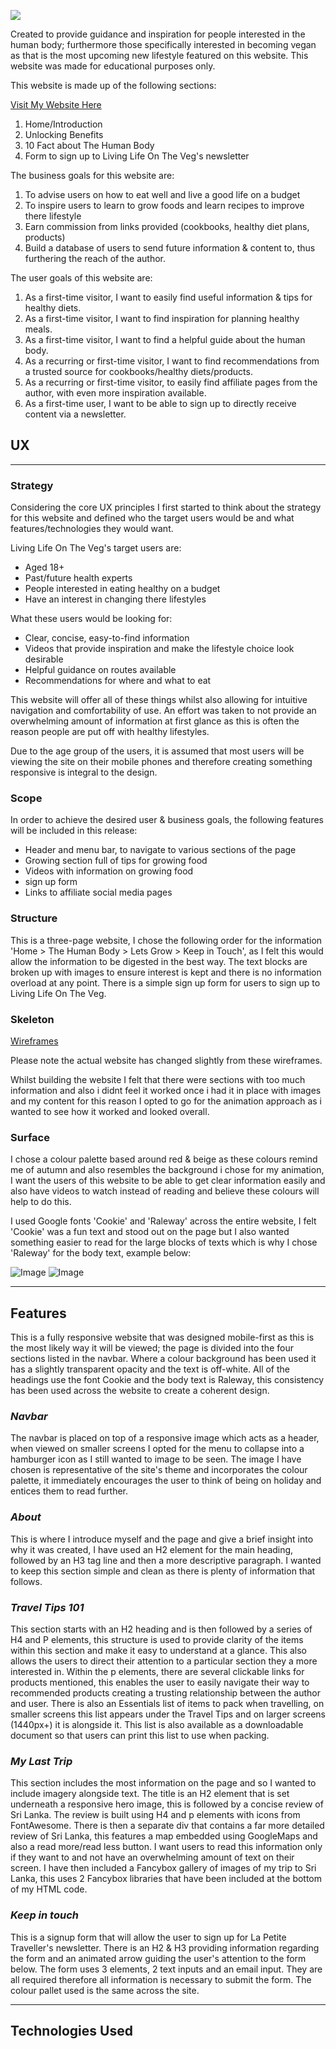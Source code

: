 



![](/docs/responsive.png)

Created to provide guidance and inspiration for people interested in the human body; furthermore those specifically interested in becoming vegan as that is the most upcoming new lifestyle featured on this website. This website was made for educational purposes only.

This website is made up of the following sections:

[Visit My Website Here](https://rickylambert87.github.io/Living-Life-On-The-Veg/)

1. Home/Introduction
2. Unlocking Benefits
3. 10 Fact about The Human Body
4. Form to sign up to Living Life On The Veg's newsletter

The business goals for this website are:

1. To advise users on how to eat well and live a good life on a budget
2. To inspire users to learn to grow foods and learn recipes to improve there lifestyle
3. Earn commission from links provided (cookbooks, healthy diet plans, products)
4. Build a database of users to send future information & content to, thus furthering the reach of the author.

The user goals of this website are:
1. As a first-time visitor, I want to easily find useful information & tips for healthy diets.
2. As a first-time visitor, I want to find inspiration for planning healthy meals.
3. As a first-time visitor, I want to find a helpful guide about the human body.
4. As a recurring or first-time visitor, I want to find recommendations from a trusted source for cookbooks/healthy diets/products.
5. As a recurring or first-time visitor, to easily find affiliate pages from the author, with even more inspiration available.
6. As a first-time user, I want to be able to sign up to directly receive content via a newsletter.

## UX
---
### **Strategy**

Considering the core UX principles I first started to think about the strategy for this website and defined who the target users would be and what features/technologies they would want.

Living Life On The Veg's target users are:
* Aged 18+
* Past/future health experts
* People interested in eating healthy on a budget
* Have an interest in changing there lifestyles

What these users would be looking for:
* Clear, concise, easy-to-find information
* Videos that provide inspiration and make the lifestyle choice look desirable
* Helpful guidance on routes available
* Recommendations for where and what to eat

This website will offer all of these things whilst also allowing for intuitive navigation and comfortability of use. An effort was taken to not provide an overwhelming amount of information at first glance as this is often the reason people are put off with healthy lifestyles.

Due to the age group of the users, it is assumed that most users will be viewing the site on their mobile phones and therefore creating something responsive is integral to the design.

### **Scope**
In order to achieve the desired user & business goals, the following features will be included in this release:

- Header and menu bar, to navigate to various sections of the page
- Growing section full of tips for growing food
- Videos with information on growing food
- sign up form
- Links to affiliate social media pages

### **Structure** 

This is a three-page website, I chose the following order for the information 'Home > The Human Body > Lets Grow > Keep in Touch', as I felt this would allow the information to be digested in the best way. The text blocks are broken up with images to ensure interest is kept and there is no information overload at any point. There is a simple sign up form for users to sign up to Living Life On The Veg.

### **Skeleton**

[Wireframes](/docs/wireframes.pdf)

Please note the actual website has changed slightly from these wireframes.

Whilst building the website I felt that there were sections with too much information and also i didnt feel it worked once i had it in place with images and my content for this reason I opted to go for the animation approach as i wanted to see how it worked and looked overall.


### **Surface**

I chose a colour palette based around red & beige as these colours remind me of autumn and also resembles the background i chose for my animation, I want the users of this website to be able to get clear information easily and also have videos to watch instead of reading and believe these colours will help to do this. 

I used Google fonts 'Cookie' and 'Raleway' across the entire website, I felt 'Cookie' was a fun text and stood out on the page but I also wanted something easier to read for the large blocks of texts which is why I chose 'Raleway' for the body text, example below:

![Image](/docs/font_selection.png)
![Image](/docs/lets%20grow.png)

---

## **Features**

This is a fully responsive website that was designed mobile-first as this is the most likely way it will be viewed; the page is divided into the four sections listed in the navbar. Where a colour background has been used it has a slightly transparent opacity and the text is off-white. All of the headings use the font Cookie and the body text is Raleway, this consistency has been used across the website to create a coherent design. 

### *Navbar*
The navbar is placed on top of a responsive image which acts as a header, when viewed on smaller screens I opted for the menu to collapse into a hamburger icon as I still wanted to image to be seen. The image I have chosen is representative of the site's theme and incorporates the colour palette, it immediately encourages the user to think of being on holiday and entices them to read further. 

### *About*
This is where I introduce myself and the page and give a brief insight into why it was created, I have used an H2 element for the main heading, followed by an H3 tag line and then a more descriptive paragraph. I wanted to keep this section simple and clean as there is plenty of information that follows.  

### *Travel Tips 101*
This section starts with an H2 heading and is then followed by a series of H4 and P elements, this structure is used to provide clarity of the items within this section and make it easy to understand at a glance. This also allows the users to direct their attention to a particular section they a more interested in. Within the p elements, there are several clickable links for products mentioned, this enables the user to easily navigate their way to recommended products creating a trusting relationship between the author and user.
There is also an Essentials list of items to pack when travelling, on smaller screens this list appears under the Travel Tips and on larger screens (1440px+) it is alongside it. This list is also available as a downloadable document so that users can print this list to use when packing. 

### *My Last Trip*
This section includes the most information on the page and so I wanted to include imagery alongside text. The title is an H2 element that is set underneath a responsive hero image, this is followed by a concise review of Sri Lanka. The review is built using H4 and p elements with icons from FontAwesome. 
There is then a separate div that contains a far more detailed review of Sri Lanka, this features a map embedded using GoogleMaps and also a read more/read less button. I want users to read this information only if they want to and not have an overwhelming amount of text on their screen. 
I have then included a Fancybox gallery of images of my trip to Sri Lanka, this uses 2 Fancybox libraries that have been included at the bottom of my HTML code.

### *Keep in touch*
This is a signup form that will allow the user to sign up for La Petite Traveller's newsletter. There is an H2 & H3 providing information regarding the form and an animated arrow guiding the user's attention to the form below. The form uses 3 elements, 2 text inputs and an email input. They are all required therefore all information is necessary to submit the form. The colour pallet used is the same across the site.

---
## Technologies Used 
